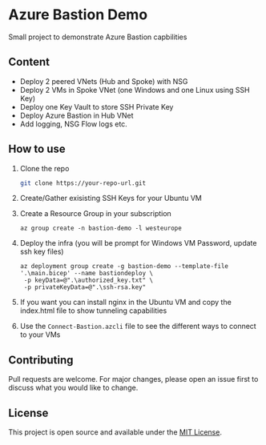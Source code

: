 
# Azure Bastion Demo

Small project to demonstrate Azure Bastion capbilities

## Content

- Deploy 2 peered VNets (Hub and Spoke) with NSG
- Deploy 2 VMs in Spoke VNet (one Windows and one Linux using SSH Key)
- Deploy one Key Vault to store SSH Private Key
- Deploy Azure Bastion in Hub VNet
- Add logging, NSG Flow logs etc.

## How to use

1. Clone the repo

   ```bash
   git clone https://your-repo-url.git
   ```

2. Create/Gather exisisting SSH Keys for your Ubuntu VM
3. Create a Resource Group in your subscription

   ```azcli
   az group create -n bastion-demo -l westeurope
   ```

4. Deploy the infra (you will be prompt for Windows VM Password, update ssh key files)

   ```azcli
   az deployment group create -g bastion-demo --template-file '.\main.bicep' --name bastiondeploy \
    -p keyData=@".\authorized_key.txt" \
    -p privateKeyData=@".\ssh-rsa.key"
   ```

5. If you want you can install nginx in the Ubuntu VM and copy the index.html file to show tunneling capabilities
6. Use the `Connect-Bastion.azcli` file to see the different ways to connect to your VMs

## Contributing

Pull requests are welcome. For major changes, please open an issue first to discuss what you would like to change.

## License

This project is open source and available under the [MIT License](LICENSE).
